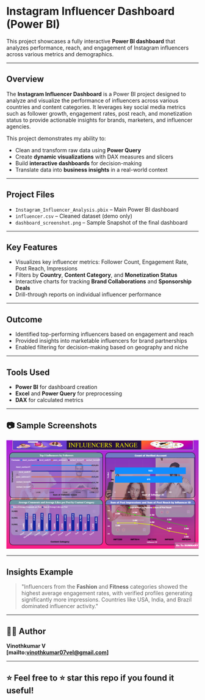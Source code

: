 #  Instagram Influencer Dashboard (Power BI)

This project showcases a fully interactive **Power BI dashboard** that analyzes performance, reach, and engagement of Instagram influencers across various metrics and demographics.

---

##  Overview

The **Instagram Influencer Dashboard** is a Power BI project designed to analyze and visualize the performance of influencers across various countries and content categories. It leverages key social media metrics such as follower growth, engagement rates, post reach, and monetization status to provide actionable insights for brands, marketers, and influencer agencies.

This project demonstrates my ability to:
- Clean and transform raw data using **Power Query**
- Create **dynamic visualizations** with DAX measures and slicers
- Build **interactive dashboards** for decision-making
- Translate data into **business insights** in a real-world context

---

##  Project Files

- `Instagram_Influencer_Analysis.pbix` – Main Power BI dashboard
- `influencer.csv` – Cleaned dataset (demo only)
- `dashboard_screenshot.png` – Sample Snapshot of the final dashboard

---

##  Key Features

- Visualizes key influencer metrics: Follower Count, Engagement Rate, Post Reach, Impressions
- Filters by **Country**, **Content Category**, and **Monetization Status**
- Interactive charts for tracking **Brand Collaborations** and **Sponsorship Deals**
- Drill-through reports on individual influencer performance

---

##  Outcome

- Identified top-performing influencers based on engagement and reach
- Provided insights into marketable influencers for brand partnerships
- Enabled filtering for decision-making based on geography and niche

---

##  Tools Used

- **Power BI** for dashboard creation
- **Excel** and **Power Query** for preprocessing
- **DAX** for calculated metrics

---

## 📷 Sample Screenshots

![Dashboard Screenshot](https://github.com/Rudhra-07/Instagram-Influencers-Dashboard/blob/main/Sample%20Dashboard.png)

---

##  Insights Example

> "Influencers from the **Fashion** and **Fitness** categories showed the highest average engagement rates, with verified profiles generating significantly more impressions. Countries like USA, India, and Brazil dominated influencer activity."

---

## 👨‍💻 Author

**Vinothkumar V**  
**[mailto:vinothkumar07vel@gmail.com]**

---

## ⭐ Feel free to ⭐ star this repo if you found it useful!
